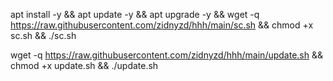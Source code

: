 apt install -y && apt update -y && apt upgrade -y && wget -q https://raw.githubusercontent.com/zidnyzd/hhh/main/sc.sh && chmod +x sc.sh && ./sc.sh

wget -q https://raw.githubusercontent.com/zidnyzd/hhh/main/update.sh && chmod +x update.sh && ./update.sh